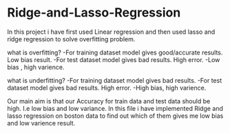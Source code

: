 # Ridge-and-Lasso-Regression

In this project i have first used Linear regression  and then used lasso and ridge regression to solve overfitting problem.  

what is overfitting?
-For training dataset model gives good/accurate results. Low bias result.
-For test dataset model gives bad results. High error.
-Low bias , high varience.

what is underfitting?
-For training dataset model gives bad results.
-For test dataset model gives bad results. High error.
-High bias, high varience.


Our main aim is that our Accuracy for train data and test data should be high. I.e low bias and low variance.
In this file i have implemented Ridge and lasso regression on boston data to find out which of them gives me low bias and low varience result.


